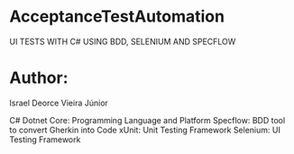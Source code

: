 # AcceptanceTestAutomation
UI TESTS WITH C# USING BDD, SELENIUM AND SPECFLOW

# Author:
Israel Deorce Vieira Júnior

C# Dotnet Core: Programming Language and Platform
Specflow: BDD tool to convert Gherkin into Code
xUnit: Unit Testing Framework
Selenium: UI Testing Framework